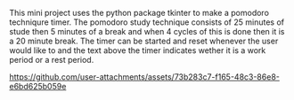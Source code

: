 This mini project uses the python package tkinter to make a pomodoro techniqure timer. The pomodoro study technique consists of 25 minutes of stude then 5 minutes of a break and when 4 cycles of this is done then it is a 20 minute break. The timer can be started and reset whenever the user would like to and the text above the timer indicates wether it is a work period or a rest period. 

https://github.com/user-attachments/assets/73b283c7-f165-48c3-86e8-e6bd625b059e

